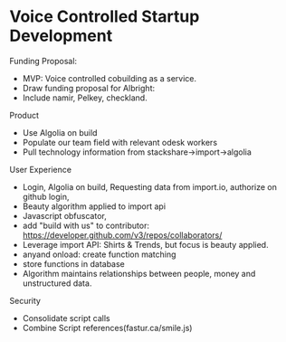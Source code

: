 # Voice Controlled Startup Development

Funding Proposal: 
- MVP: Voice controlled cobuilding as a service.
- Draw funding proposal for Albright:
- Include namir, Pelkey, checkland. 

Product
- Use Algolia on build
- Populate our team field with relevant odesk workers
- Pull technology information from stackshare->import->algolia

User Experience
- Login, Algolia on build, Requesting data from import.io, authorize on github login,  
- Beauty algorithm applied to import api
- Javascript obfuscator,
- add "build with us" to contributor: https://developer.github.com/v3/repos/collaborators/
- Leverage import API: Shirts & Trends, but focus is beauty applied.
- anyand onload: create function matching 
- store functions in database
- Algorithm maintains relationships between people, money and unstructured data.

Security
- Consolidate script calls <script>everything</script>
- Combine Script references(fastur.ca/smile.js)


